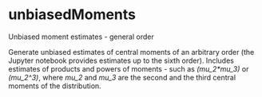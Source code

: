 # unbiasedMoments
Unbiased moment estimates - general order

Generate unbiased estimates of central moments of an arbitrary order (the Jupyter notebook provides estimates up to the sixth order). Includes estimates of products and powers of moments - such as _(mu_2*mu_3)_ or *(mu_2^3)*, where *mu_2* and *mu_3* are the second and the third central moments of the distribution.
